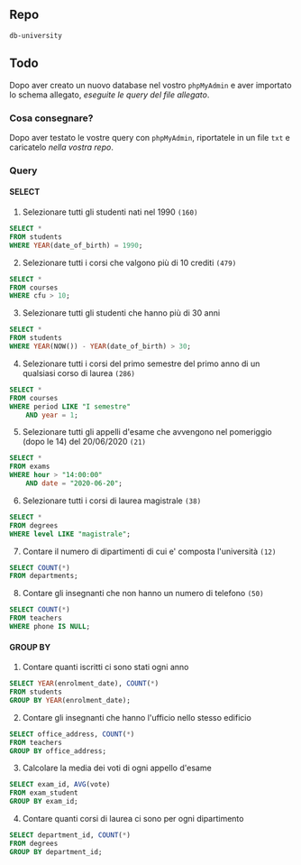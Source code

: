 ## Repo
`db-university`

## Todo
Dopo aver creato un nuovo database nel vostro `phpMyAdmin` e aver importato lo schema allegato, *eseguite le query del file allegato*.

### Cosa consegnare?
Dopo aver testato le vostre query con `phpMyAdmin`, riportatele in un file `txt` e caricatelo *nella vostra repo*.

### Query
#### SELECT
1. Selezionare tutti gli studenti nati nel 1990 `(160)`
```sql
SELECT *
FROM students
WHERE YEAR(date_of_birth) = 1990;
```
2. Selezionare tutti i corsi che valgono più di 10 crediti `(479)`
```sql
SELECT *
FROM courses
WHERE cfu > 10;
```
3. Selezionare tutti gli studenti che hanno più di 30 anni
```sql
SELECT *
FROM students
WHERE YEAR(NOW()) - YEAR(date_of_birth) > 30;
```
4. Selezionare tutti i corsi del primo semestre del primo anno di un qualsiasi corso di laurea `(286)`
```sql
SELECT *
FROM courses
WHERE period LIKE "I semestre" 
    AND year = 1;
```
5. Selezionare tutti gli appelli d'esame che avvengono nel pomeriggio (dopo le 14) del 20/06/2020 `(21)`
```sql
SELECT *
FROM exams
WHERE hour > "14:00:00"
    AND date = "2020-06-20";
```
6. Selezionare tutti i corsi di laurea magistrale `(38)`
```sql
SELECT *
FROM degrees
WHERE level LIKE "magistrale";
```
7. Contare il numero di dipartimenti di cui e' composta l'università `(12)`
```sql
SELECT COUNT(*)
FROM departments;
```
8. Contare gli insegnanti che non hanno un numero di telefono `(50)`
```sql
SELECT COUNT(*)
FROM teachers
WHERE phone IS NULL;
```

#### GROUP BY
1. Contare quanti iscritti ci sono stati ogni anno
```sql
SELECT YEAR(enrolment_date), COUNT(*)
FROM students
GROUP BY YEAR(enrolment_date);
```
2. Contare gli insegnanti che hanno l'ufficio nello stesso edificio
```sql
SELECT office_address, COUNT(*)
FROM teachers
GROUP BY office_address;
```
3. Calcolare la media dei voti di ogni appello d'esame
```sql
SELECT exam_id, AVG(vote)
FROM exam_student
GROUP BY exam_id;
```
4. Contare quanti corsi di laurea ci sono per ogni dipartimento
```sql
SELECT department_id, COUNT(*)
FROM degrees
GROUP BY department_id;
```